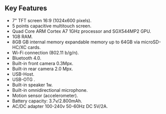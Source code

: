 ## Key Features
* 7" TFT screen 16:9 (1024x600 pixels).
* 5 points capacitive multitouch screen.
* Quad Core ARM Cortex A7 1GHz processor and SGX544MP2 GPU.
* 1GB RAM.
* 8GB GB internal memory expandable memory up to 64GB via microSD-HC/XC cards.
* Wi-Fi connection (802.11 b/g/n).
* Bluetooth 4.0.
* Built-in front camera 0.3Mpx.
* Built-in rear camera 2.0 Mpx.
* USB-Host.
* USB-OTG .
* Built-in speaker 1w.
* Built-in omnidirectional microphone.
* Motion sensor (accelerometer).
* Battery capacity: 3.7v/2.800mAh.
* AC/DC adapter 100-240v 50-60Hz DC 5V/2A.
